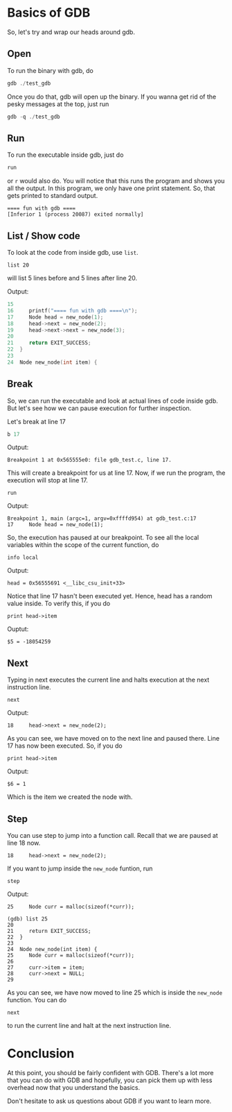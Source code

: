 # Basics of GDB

So, let's try and wrap our heads around gdb. 


## Open

To run the binary with gdb, do

```c
gdb ./test_gdb
```

Once you do that, gdb will open up the binary. If you wanna get rid of the pesky messages at the top, just run

```c
gdb -q ./test_gdb
```

## Run

To run the executable inside gdb, just do

```c
run
```

or `r` would also do. You will notice that this runs the program and shows you all the output. In
this program, we only have one print statement. So, that gets printed to standard output.

```
==== fun with gdb ====
[Inferior 1 (process 20087) exited normally]
```

## List / Show code

To look at the code from inside gdb, use `list`.

```gdb
list 20
```

will list 5 lines before and 5 lines after line 20.

Output:

```c
15
16	   printf("==== fun with gdb ====\n");
17	   Node head = new_node(1);
18	   head->next = new_node(2);
19	   head->next->next = new_node(3);
20
21	   return EXIT_SUCCESS;
22	}
23
24	Node new_node(int item) {
```

## Break

So, we can run the executable and look at actual lines of code inside gdb. But let's see how we can pause execution for further inspection.

Let's break at line 17

```c
b 17
```

Output:
```
Breakpoint 1 at 0x565555e0: file gdb_test.c, line 17.
```

This will create a breakpoint for us at line 17. Now, if we run the program, the execution will stop at line 17.

```
run
```

Output:
```
Breakpoint 1, main (argc=1, argv=0xffffd954) at gdb_test.c:17
17	   Node head = new_node(1);
```

So, the execution has paused at our breakpoint. To see all 
the local variables within the scope of the current function, do

```
info local
```

Output:
```
head = 0x56555691 <__libc_csu_init+33>
```

Notice that line 17 hasn't been executed yet. Hence, head has a random
value inside. To verify this, if you do

```
print head->item
```
Ouptut:
```
$5 = -18054259
```

## Next
Typing in next executes the current line and halts execution at the
next instruction line.

```
next
```

Output:
```
18	   head->next = new_node(2);
```

As you can see, we have moved on to the next line and paused there.
Line 17 has now been executed. So, if you do

```
print head->item
```
Output:
```
$6 = 1
```

Which is the item we created the node with.

## Step

You can use step to jump into a function call. Recall that we
are paused at line 18 now.

```
18	   head->next = new_node(2);
```

If you want to jump inside the `new_node` funtion, run

```
step
```
Output:
```
25	   Node curr = malloc(sizeof(*curr));
```

```
(gdb) list 25
20
21	   return EXIT_SUCCESS;
22	}
23
24	Node new_node(int item) {
25	   Node curr = malloc(sizeof(*curr));
26
27	   curr->item = item;
28	   curr->next = NULL;
29
```

As you can see, we have now moved to line 25 which is inside the 
`new_node` function. You can do

```
next
```

to run the current line and halt at the next instruction line.

# Conclusion

At this point, you should be fairly confident with GDB. There's a lot more
that you can do with GDB and hopefully, you can pick them up with less
overhead now that you understand the basics. 

Don't hesitate to ask us questions about GDB if you want to learn more.
